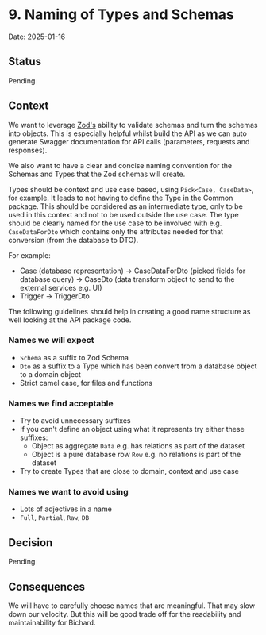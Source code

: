 # 9. Naming of Types and Schemas

Date: 2025-01-16

## Status

Pending

## Context

We want to leverage [Zod's](https://zod.dev/) ability to validate schemas and turn the schemas into objects. This is
especially helpful whilst build the API as we can auto generate Swagger documentation for API calls (parameters,
requests and responses).

We also want to have a clear and concise naming convention for the Schemas and Types that the Zod schemas will create.

Types should be context and use case based, using `Pick<Case, CaseData>`, for example. It leads to not having to define
the Type in the Common package. This should be considered as an intermediate type, only to be used in this context and
not to be used outside the use case. The type should be clearly named for the use case to be involved with e.g.
`CaseDataForDto` which contains only the attributes needed for that conversion (from the database to DTO).

For example:

- Case (database representation) -> CaseDataForDto (picked fields for database query) -> CaseDto (data transform object
to send to the external services e.g. UI)
- Trigger -> TriggerDto

The following guidelines should help in creating a good name structure as well looking at the API package code.

### Names we will expect

- `Schema` as a suffix to Zod Schema
- `Dto` as a suffix to a Type which has been convert from a database object to a domain object
- Strict camel case, for files and functions

### Names we find acceptable

- Try to avoid unnecessary suffixes
- If you can't define an object using what it represents try either these suffixes:
  - Object as aggregate `Data` e.g. has relations as part of the dataset
  - Object is a pure database row `Row` e.g. no relations is part of the dataset
- Try to create Types that are close to domain, context and use case

### Names we want to avoid using

- Lots of adjectives in a name
- `Full`, `Partial`, `Raw`, `DB`

## Decision

Pending

## Consequences

We will have to carefully choose names that are meaningful. That may slow down our velocity. But this will be good trade
off for the readability and maintainability for Bichard.
